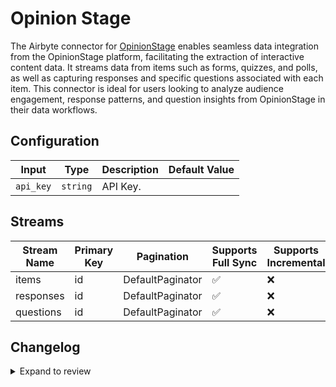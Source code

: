 # Opinion Stage
The Airbyte connector for [OpinionStage](https://opinionstage.com) enables seamless data integration from the OpinionStage platform, facilitating the extraction of interactive content data. It streams data from items such as forms, quizzes, and polls, as well as capturing responses and specific questions associated with each item. This connector is ideal for users looking to analyze audience engagement, response patterns, and question insights from OpinionStage in their data workflows.

## Configuration

| Input | Type | Description | Default Value |
|-------|------|-------------|---------------|
| `api_key` | `string` | API Key.  |  |

## Streams
| Stream Name | Primary Key | Pagination | Supports Full Sync | Supports Incremental |
|-------------|-------------|------------|---------------------|----------------------|
| items | id | DefaultPaginator | ✅ |  ❌  |
| responses | id | DefaultPaginator | ✅ |  ❌  |
| questions | id | DefaultPaginator | ✅ |  ❌  |

## Changelog

<details>
  <summary>Expand to review</summary>

| Version          | Date              | Pull Request | Subject        |
|------------------|-------------------|--------------|----------------|
| 0.0.16 | 2025-03-22 | [56179](https://github.com/airbytehq/airbyte/pull/56179) | Update dependencies |
| 0.0.15 | 2025-03-08 | [55565](https://github.com/airbytehq/airbyte/pull/55565) | Update dependencies |
| 0.0.14 | 2025-03-01 | [55011](https://github.com/airbytehq/airbyte/pull/55011) | Update dependencies |
| 0.0.13 | 2025-02-23 | [54596](https://github.com/airbytehq/airbyte/pull/54596) | Update dependencies |
| 0.0.12 | 2025-02-15 | [53954](https://github.com/airbytehq/airbyte/pull/53954) | Update dependencies |
| 0.0.11 | 2025-02-08 | [53481](https://github.com/airbytehq/airbyte/pull/53481) | Update dependencies |
| 0.0.10 | 2025-02-01 | [52994](https://github.com/airbytehq/airbyte/pull/52994) | Update dependencies |
| 0.0.9 | 2025-01-25 | [52480](https://github.com/airbytehq/airbyte/pull/52480) | Update dependencies |
| 0.0.8 | 2025-01-18 | [51888](https://github.com/airbytehq/airbyte/pull/51888) | Update dependencies |
| 0.0.7 | 2025-01-11 | [51340](https://github.com/airbytehq/airbyte/pull/51340) | Update dependencies |
| 0.0.6 | 2024-12-28 | [50721](https://github.com/airbytehq/airbyte/pull/50721) | Update dependencies |
| 0.0.5 | 2024-12-21 | [50260](https://github.com/airbytehq/airbyte/pull/50260) | Update dependencies |
| 0.0.4 | 2024-12-14 | [49726](https://github.com/airbytehq/airbyte/pull/49726) | Update dependencies |
| 0.0.3 | 2024-12-12 | [49360](https://github.com/airbytehq/airbyte/pull/49360) | Update dependencies |
| 0.0.2 | 2024-12-11 | [49060](https://github.com/airbytehq/airbyte/pull/49060) | Starting with this version, the Docker image is now rootless. Please note that this and future versions will not be compatible with Airbyte versions earlier than 0.64 |
| 0.0.1 | 2024-10-31 | | Initial release by [@parthiv11](https://github.com/parthiv11) via Connector Builder |

</details>
